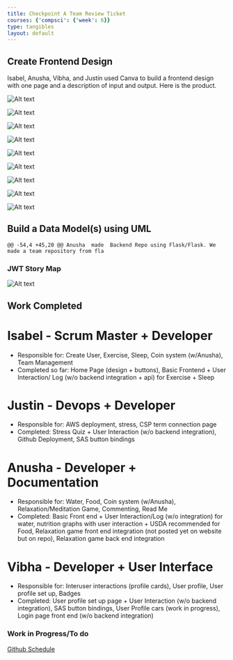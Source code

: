 ```yaml
---
title: Checkpoint A Team Review Ticket
courses: {'compsci': {'week': 6}}
type: tangibles
layout: default
---
```


## Create Frontend Design
Isabel, Anusha, Vibha, and Justin used Canva to build a frontend design with one page and a description of input and output.  Here is the product.

![Alt text](/frontTri2/images/CreateUserPage.png)

![Alt text](/frontTri2/images/SleepTracker.png)

![Alt text](/frontTri2/Nighthawk-Pages/images/StressTracker.png)

![Alt text](/frontTri2/Nighthawk-Pages/images/WaterTracker.png)

![Alt text](/frontTri2/Nighthawk-Pages/images/Login.png)

![Alt text](/frontTri2/images/ExerciseTracker.png)

![Alt text](/frontTri2/images/FoodTracker.png)

![Alt text](/frontTri2/images/HomePage.png)

![Alt text](/frontTri2/images/InformationalPage.png)


## Build a Data Model(s) using UML
	@@ -54,4 +45,20 @@ Anusha  made  Backend Repo using Flask/Flask. We made a team repository from fla

### JWT Story Map

![Alt text](/frontTri2/images/storymap.png)

## Work Completed
# Isabel - Scrum Master + Developer
- Responsible for: Create User, Exercise, Sleep, Coin system (w/Anusha), Team Management 
- Completed so far: Home Page (design + buttons), Basic Frontend + User Interaction/ Log (w/o backend integration + api) for Exercise + Sleep
# Justin - Devops + Developer
- Responsible for: AWS deployment, stress, CSP term connection page
- Completed: Stress Quiz + User Interaction (w/o backend integration), Github Deployment, SAS button bindings
# Anusha - Developer + Documentation
- Responsible for: Water, Food, Coin system (w/Anusha), Relaxation/Meditation Game, Commenting, Read Me
- Completed: Basic Front end + User Interaction/Log (w/o integration) for water, nutrition graphs with user interaction + USDA recommended for Food, Relaxation game front end integration (not posted yet on website but on repo), Relaxation game back end integration
# Vibha - Developer + User Interface
- Responsible for: Interuser interactions (profile cards), User profile, User profile set up, Badges
- Completed: User profile set up page + User Interaction (w/o backend integration), SAS button bindings, User Profile cars (work in progress), Login page front end (w/o backend integration)
### Work in Progress/To do
[Github Schedule](https://github.com/users/iKAN2025/projects/2/views/1)
